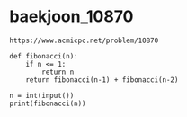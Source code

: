 # baekjoon_10870



```
https://www.acmicpc.net/problem/10870
```



```
def fibonacci(n):
    if n <= 1:
        return n
    return fibonacci(n-1) + fibonacci(n-2)

n = int(input())
print(fibonacci(n))
```

